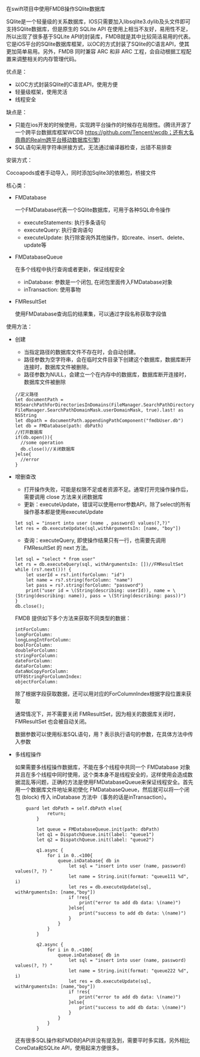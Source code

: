 在swift项目中使用FMDB操作SQlite数据库

SQlite是一个轻量级的关系数据库，IOS只需要加入libsqlite3.dylib及头文件即可支持SQlite数据库，但是原生的 SQLite API 在使用上相当不友好，易用性不足，所以出现了很多基于SQLite API的封装库，FMDB就是其中比较简洁易用的代表。它是iOS平台的SQlite数据库框架，以OC的方式封装了SQlite的C语言API，使其更加简单易用。另外，FMDB 同时兼容 ARC 和非 ARC 工程，会自动根据工程配置来调整相关的内存管理代码。

优点是：

- 以OC方式封装SQlite的C语言API，使用方便
- 轻量级框架，使用灵活
- 线程安全

缺点是：

- 只能在ios开发的时候使用，实现跨平台操作的时候存在局限性。(腾讯开源了一个跨平台数据库框架WCDB https://github.com/Tencent/wcdb；还有大名鼎鼎的Realm跨平台移动数据库引擎)
- SQL语句采用字符串拼接方式，无法通过编译器检查，出错不易排查

安装方式：

Cocoapods或者手动导入，同时添加Sqlite3的依赖包，桥接文件

核心类：

- FMDatabase

  一个FMDatabase代表一个SQlite数据库，可用于各种SQL命令操作

  - executeStatements: 执行多条语句
  - executeQuery: 执行查询语句
  - executeUpdate: 执行除查询外其他操作，如create、insert、delete、update等

- FMDatabaseQueue

  在多个线程中执行查询或者更新，保证线程安全

  - inDatabase: 参数是一个闭包, 在闭包里面传入FMDatabase对象
  - inTransaction: 使用事物

- FMResultSet

  使用FMDatabase查询后的结果集，可以通过字段名称获取字段值

使用方法：

- 创建

  - 当指定路径的数据库文件不存在时，会自动创建。
  - 路径参数为空字符串，会在临时文件目录下创建这个数据库，数据库断开连接时，数据库文件被删除。
  - 路径参数为NULL，会建立一个在内存中的数据库，数据库断开连接时，数据库文件被删除

  ```
  //定义路径
  let documentPath = NSSearchPathForDirectoriesInDomains(FileManager.SearchPathDirectory.documentDirectory, FileManager.SearchPathDomainMask.userDomainMask, true).last! as NSString
  let dbpath = documentPath.appendingPathComponent("fmdbUser.db")
  let db = FMDatabase(path: dbPath)
  //打开数据库
  if(db.open()){
    //some operation
    db.close()//关闭数据库
  }else{
    //error
  }
  ```

- 增删查改

  - 打开操作失败，可能是权限不足或者资源不足。通常打开完操作操作后，需要调用 close 方法来关闭数据库
  - 更新：executeUpdate，错误可以使用error参数API，除了select的所有操作基本都是使用executeUpdate

  ```
  let sql = "insert into user (name , password) values(?,?)"
  let res = db.executeUpdate(sql,withArgumentsIn: [name, "boy"])
  ```

  - 查询：executeQuery, 即使操作结果只有一行，也需要先调用 FMResultSet 的 next 方法。

  ```
  let sql = "select * from user"
  let rs = db.executeQuery(sql, withArgumentsIn: [])//FMResultSet
  while (rs?.next())! {
      let userId = rs?.int(forColumn: "id")
      let name = rs?.string(forColumn: "name")
      let pass = rs?.string(forColumn: "password")
      print("user id = \(String(describing: userId)), name = \(String(describing: name)), pass = \(String(describing: pass))")
  }
  db.close();
  ```

  FMDB 提供如下多个方法来获取不同类型的数据：

  ```
  intForColumn:
  longForColumn:
  longLongIntForColumn:
  boolForColumn:
  doubleForColumn:
  stringForColumn:
  dateForColumn:
  dataForColumn:
  dataNoCopyForColumn:
  UTF8StringForColumnIndex:
  objectForColumn:
  ```

  除了根据字段获取数据，还可以用对应的ForColumnIndex根据字段位置来获取

  通常情况下，并不需要关闭 FMResultSet，因为相关的数据库关闭时，FMResultSet 也会被自动关闭。

  数据参数可以使用标准SQL语句，用 ? 表示执行语句的参数，在具体方法中传入参数

- 多线程操作

  如果需要多线程操作数据库，不能在多个线程中共同一个 FMDatabase 对象并且在多个线程中同时使用，这个类本身不是线程安全的，这样使用会造成数据混乱等问题，正确的方法是使用FMDatabaseQueue来保证线程安全。首先用一个数据库文件地址来初使化 FMDatabaseQueue，然后就可以将一个闭包 (block) 传入 inDatabase 方法中（事务的话是inTransaction）。

  ```
      guard let dbPath = self.dbPath else{
              return;
          }
          
          let queue = FMDatabaseQueue.init(path: dbPath)
          let q1 = DispatchQueue.init(label: "queue1")
          let q2 = DispatchQueue.init(label: "queue2")
          
          q1.async {
              for i in 0..<100{
                  queue.inDatabase{ db in
                      let sql = "insert into user (name, password) values(?, ?) "
                      let name = String.init(format: "queue111 %d", i)
                      let res = db.executeUpdate(sql, withArgumentsIn: [name,"boy"])
                      if !res{
                          print("error to add db data: \(name)")
                      }else{
                          print("success to add db data: \(name)")
                      }
                  }
              }
          }
          
          q2.async {
              for i in 0..<100{
                  queue.inDatabase{ db in
                      let sql = "insert into user (name, password) values(?, ?) "
                      let name = String.init(format: "queue222 %d", i)
                      let res = db.executeUpdate(sql, withArgumentsIn: [name,"boy"])
                      if !res{
                          print("error to add db data: \(name)")
                      }else{
                          print("success to add db data: \(name)")
                      }
                  }
              }
          }

  ```

  还有很多SQL操作和FMDB的API并没有提及到，需要平时多实践，另外相比CoreData和SQLite API，使用起来方便很多。